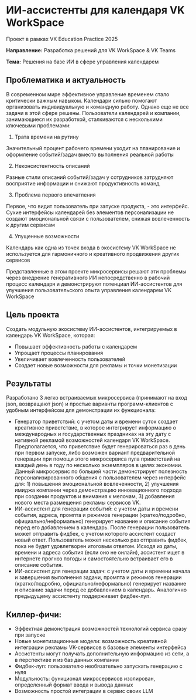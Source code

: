 # ИИ-ассистенты для календаря VK WorkSpace
Проект в рамках VK Education Practice 2025

**Направление:** Разработка решений для VK WorkSpace & VK Teams

**Тема:** Решения на базе ИИ в сфере управления календарем

## Проблематика и актуальность
В современном мире эффективное управление временем стало критически важным навыком. Календари сильно помогают организовать индивидуальную и командную работу. Однако еще не все задачи в этой сфере решены. Пользователи календарей и компании, занимающиеся их разработкой, сталкиваются с несколькими ключевыми проблемами:

1. Трата времени на рутину

Значительный процент рабочего времени уходит на планирование и оформление событий/задач вместо выполнения реальной работы

2. Неконсистентность описаний

Разные стили описаний событий/задач у сотрудников затрудняют восприятие информации и снижают продуктивность команд

3. Проблема первого впечатления

Первое, что видит пользователь при запуске продукта, - это интерфейс. Сухие интерфейсы календарей без элементов персонализации не создают эмоциональной связи с пользователем, снижая вовлеченность к другим сервисам

4. Упущенные возможности

Календарь как одна из точек входа в экосистему VK WorkSpace не используется для гармоничного и креативного продвижения других сервисов

Представленные в этом проекте микросервисы решают эти проблемы через внедрение генеративного ИИ непосредственно в рабочий процесс календаря и демонстрируют потенциал ИИ-ассистентов для улучшения пользовательского опыта управления календарем VK WorkSpace

## Цель проекта
Создать модульную экосистему ИИ-ассистентов, интегрируемых в календарь VK WorkSpace, которая:
- Повышает эффективность работы с календарем
- Упрощает процессы планирования
- Увеличивает вовлеченность пользователей
- Создает новые возможности для рекламы и точки монетизации

## Результаты
Разработано 3 легко встраиваемых микросервиса (принимают на вход json, возвращают json) и простые варианты программ-клиентов с удобным интерфейсом для демонстрации их функционала:
- Генератор приветствий: с учетом даты и времени суток создает креативное приветствие, в которое интегрирует информацию о международных и государственных праздниках на эту дату с нативной рекламой возможностей календаря VK WorkSpace. Предполагается, что приветствие будет генерироваться раз в день при первом запуске, либо возможен вариант предварительной генерации при помощи этого микросервиса пула приветствий на каждый день в году по несколько экземпляров в целях экономии. Данный микросервис по большей части демонстрирует полезность персонализированного общения с пользователем через интерфейс для: 1) повышения эмоциональной вовлеченности, 2) улучшения имиджа компании через демонстрацию инновационного подхода при создании продуктов и внимания к мелочам, 3) добавления нового места размещения рекламы сервисов VK.
- ИИ-ассистент для генерации событий: с учетом даты и времени события, адреса, промпта и режимов генерации (кратко/подробно, официально/неформально) генерирует название и описание события перед его добавлением в календарь. После генерации пользователь может отправить фидбек, с учетом которого ассистент создаст новый ответ. Пользователь может несколько раз отправить фидбек, пока не будет удовлетворен итоговым ответом. Исходя из даты, времени и адреса события (если оно не онлайн), ассистент ищет в интернете прогноз погоды и самостоятельно встраивает его в описание события.
- ИИ-ассистент для генерации задач: с учетом даты и времени начала и завершения выполнения задачи, промпта и режимов генерации (кратко/подробно, официально/неформально) генерирует название и описание задачи перед ее добавлением в календарь. Аналогично предыдущему ассистенту поддерживает фидбек-луп.

## Киллер-фичи:
- Эффектная демонстрация возможностей технологий сервиса сразу при запуске
- Новые монетизационные модели: возможность креативной интеграции рекламы VK-сервисов в базовые элементы интерфейса
- Ассистенты могут получать дополнительную информацию из сети, а в перспективе и из баз данных компании
- Фидбек-луп: пользователю необязательно запускать генерацию с нуля
- Модульность: функционал микросервисов изолирован, определенный формат ввода и вывода данных
- Возможность простой интеграции в сервис своих LLM




